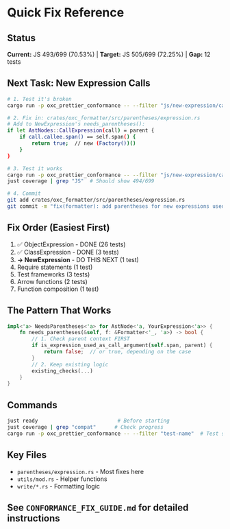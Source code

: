 # Quick Fix Reference

## Status
**Current:** JS 493/699 (70.53%) | **Target:** JS 505/699 (72.25%) | **Gap:** 12 tests

## Next Task: New Expression Calls
```bash
# 1. Test it's broken
cargo run -p oxc_prettier_conformance -- --filter "js/new-expression/call.js"

# 2. Fix in: crates/oxc_formatter/src/parentheses/expression.rs
# Add to NewExpression's needs_parentheses():
if let AstNodes::CallExpression(call) = parent {
    if call.callee.span() == self.span() {
        return true;  // new (Factory())()
    }
}

# 3. Test it works
cargo run -p oxc_prettier_conformance -- --filter "js/new-expression/call.js"
just coverage | grep "JS"  # Should show 494/699

# 4. Commit
git add crates/oxc_formatter/src/parentheses/expression.rs
git commit -m "fix(formatter): add parentheses for new expressions used as callees"
```

## Fix Order (Easiest First)
1. ✅ ObjectExpression - DONE (26 tests)
2. ✅ ClassExpression - DONE (3 tests)  
3. **→ NewExpression** - DO THIS NEXT (1 test)
4. Require statements (1 test)
5. Test frameworks (3 tests)
6. Arrow functions (2 tests)
7. Function composition (1 test)

## The Pattern That Works
```rust
impl<'a> NeedsParentheses<'a> for AstNode<'a, YourExpression<'a>> {
    fn needs_parentheses(&self, f: &Formatter<'_, 'a>) -> bool {
        // 1. Check parent context FIRST
        if is_expression_used_as_call_argument(self.span, parent) {
            return false;  // or true, depending on the case
        }
        // 2. Keep existing logic
        existing_checks(...)
    }
}
```

## Commands
```bash
just ready                          # Before starting
just coverage | grep "compat"      # Check progress
cargo run -p oxc_prettier_conformance -- --filter "test-name"  # Test specific
```

## Key Files
- `parentheses/expression.rs` - Most fixes here
- `utils/mod.rs` - Helper functions
- `write/*.rs` - Formatting logic

## See `CONFORMANCE_FIX_GUIDE.md` for detailed instructions